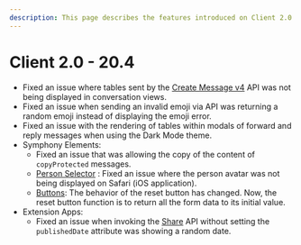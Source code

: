 ```yaml
---
description: This page describes the features introduced on Client 2.0 (20.4) version
---
```


# Client 2.0 - 20.4

* Fixed an issue where tables sent by the [Create Message v4](https://developers.symphony.com/restapi/reference#create-message-v4) API was not being displayed in conversation views.
* Fixed an issue when sending an invalid emoji via API was returning a random emoji instead of displaying the emoji error.
* Fixed an issue with the rendering of tables within modals of forward and reply messages when using the Dark Mode theme.
* Symphony Elements:
  * Fixed an issue that was allowing the copy of the content of `copyProtected` messages.
  * [Person Selector](../../../bots/messages/overview-of-messageml/symphony-elements-1/person-selector.md) : Fixed an issue where the person avatar was not being displayed on Safari (iOS application).
  * [Buttons](../../../bots/messages/overview-of-messageml/symphony-elements-1/buttons.md): The behavior of the reset button has changed. Now, the reset button function is to return all the form data to its initial value.
* Extension Apps:
  * Fixed an issue when invoking the [Share](../../../ext-apps/overview-of-extension-api/extension-api-services/share-service.md) API without setting the `publishedDate` attribute was showing a random date.
